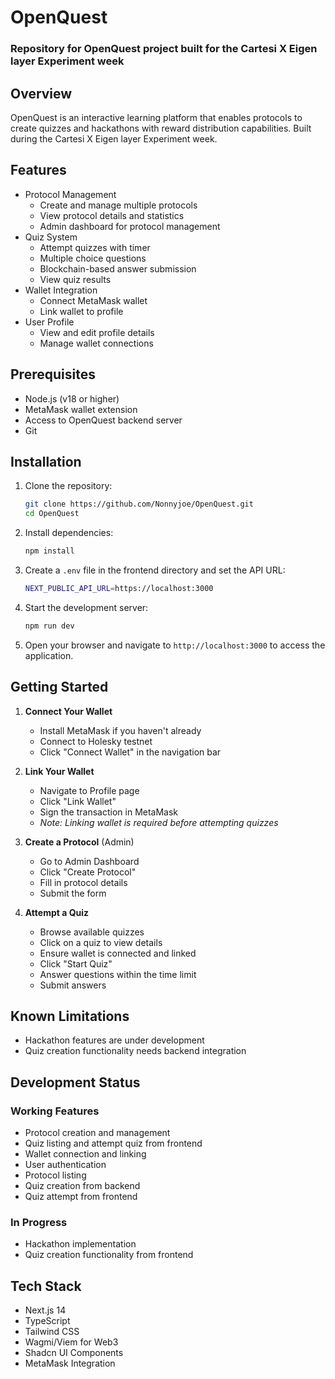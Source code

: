 # OpenQuest

### Repository for OpenQuest project built for the Cartesi X Eigen layer Experiment week

## Overview

OpenQuest is an interactive learning platform that enables protocols to create quizzes and hackathons with reward distribution capabilities. Built during the Cartesi X Eigen layer Experiment week.

## Features

- Protocol Management
  - Create and manage multiple protocols
  - View protocol details and statistics
  - Admin dashboard for protocol management
- Quiz System
  - Attempt quizzes with timer
  - Multiple choice questions
  - Blockchain-based answer submission
  - View quiz results
- Wallet Integration
  - Connect MetaMask wallet
  - Link wallet to profile
- User Profile
  - View and edit profile details
  - Manage wallet connections

## Prerequisites

- Node.js (v18 or higher)
- MetaMask wallet extension
- Access to OpenQuest backend server
- Git

## Installation

1. Clone the repository:

   ```bash
   git clone https://github.com/Nonnyjoe/OpenQuest.git
   cd OpenQuest
   ```

2. Install dependencies:

   ```bash
   npm install
   ```

3. Create a `.env` file in the frontend directory and set the API URL:

   ```bash
   NEXT_PUBLIC_API_URL=https://localhost:3000
   ```

4. Start the development server:

   ```bash
   npm run dev
   ```

5. Open your browser and navigate to `http://localhost:3000` to access the application.

## Getting Started

1. **Connect Your Wallet**

   - Install MetaMask if you haven't already
   - Connect to Holesky testnet
   - Click "Connect Wallet" in the navigation bar

2. **Link Your Wallet**

   - Navigate to Profile page
   - Click "Link Wallet"
   - Sign the transaction in MetaMask
   - _Note: Linking wallet is required before attempting quizzes_

3. **Create a Protocol** (Admin)

   - Go to Admin Dashboard
   - Click "Create Protocol"
   - Fill in protocol details
   - Submit the form

4. **Attempt a Quiz**
   - Browse available quizzes
   - Click on a quiz to view details
   - Ensure wallet is connected and linked
   - Click "Start Quiz"
   - Answer questions within the time limit
   - Submit answers

## Known Limitations

- Hackathon features are under development
- Quiz creation functionality needs backend integration

## Development Status

### Working Features

- Protocol creation and management
- Quiz listing and attempt quiz from frontend
- Wallet connection and linking
- User authentication
- Protocol listing
- Quiz creation from backend
- Quiz attempt from frontend

### In Progress

- Hackathon implementation
- Quiz creation functionality from frontend

## Tech Stack

- Next.js 14
- TypeScript
- Tailwind CSS
- Wagmi/Viem for Web3
- Shadcn UI Components
- MetaMask Integration
